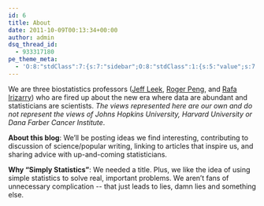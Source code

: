 ```yaml
---
id: 6
title: About
date: 2011-10-09T00:13:34+00:00
author: admin
dsq_thread_id:
  - 933317180
pe_theme_meta:
  - 'O:8:"stdClass":7:{s:7:"sidebar";O:8:"stdClass":1:{s:5:"value";s:7:"default";}s:2:"bg";O:8:"stdClass":9:{s:4:"type";s:5:"image";s:5:"video";s:74:"http://simplystatistics.org/wp-content/themes/visia/images/video/video.mp4";s:7:"gallery";s:2:"-1";s:10:"background";s:65:"http://simplystatistics.org/wp-content/themes/visia/images/bg.jpg";s:9:"headlines";a:3:{i:0;s:19:"Creative solutions.";i:1;s:15:"Creative ideas.";i:2;s:16:"Creative design.";}s:6:"label1";s:10:"Learn more";s:4:"url1";s:9:"#about-us";s:6:"label2";s:7:"Buy Now";s:4:"url2";s:1:"#";}s:4:"blog";O:8:"stdClass":6:{s:5:"count";s:2:"10";s:5:"pager";s:3:"yes";s:6:"sticky";s:3:"yes";s:8:"category";s:0:"";s:3:"tag";s:0:"";s:6:"format";s:0:"";}s:9:"portfolio";O:8:"stdClass":1:{s:5:"count";s:0:"";}s:8:"services";O:8:"stdClass":1:{s:10:"background";s:65:"http://simplystatistics.org/wp-content/themes/visia/images/bg.jpg";}s:7:"clients";O:8:"stdClass":1:{s:10:"background";s:65:"http://simplystatistics.org/wp-content/themes/visia/images/bg.jpg";}s:10:"background";O:8:"stdClass":2:{s:10:"background";s:65:"http://simplystatistics.org/wp-content/themes/visia/images/bg.jpg";s:8:"parallax";s:3:"yes";}}'
---
```


We are three biostatistics professors ([Jeff Leek](http://www.biostat.jhsph.edu/~jleek/research.html), [Roger Peng](http://www.biostat.jhsph.edu/~rpeng/), and [Rafa Irizarry](http://rafalab.dfci.harvard.edu)) who are fired up about the new era where data are abundant and statisticians are scientists. _The views represented here are our own and do not represent the views of Johns Hopkins University, Harvard University or Dana Farber Cancer Institute_.

**About this blog**: We’ll be posting ideas we find interesting, contributing to discussion of science/popular writing, linking to articles that inspire us, and sharing advice with up-and-coming statisticians.

**Why “Simply Statistics”**: We needed a title. Plus, we like the idea of using simple statistics to solve real, important problems. We aren’t fans of unnecessary complication -- that just leads to lies, damn lies and something else.
